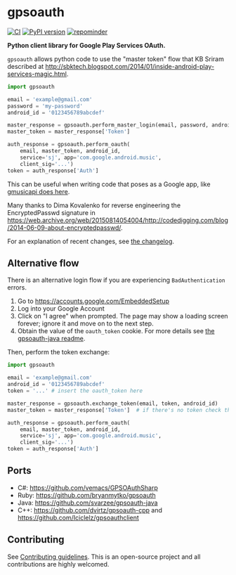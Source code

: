 # gpsoauth

[![CI](https://github.com/simon-weber/gpsoauth/actions/workflows/ci.yaml/badge.svg)](https://github.com/simon-weber/gpsoauth/actions/workflows/ci.yaml)
[![PyPI version](https://badge.fury.io/py/gpsoauth.svg)](https://pypi.org/project/gpsoauth/)
[![repominder](https://img.shields.io/badge/dynamic/json.svg?label=release&query=%24.status&maxAge=43200&uri=https%3A%2F%2Fwww.repominder.com%2Fbadge%2FeyJmdWxsX25hbWUiOiAic2ltb24td2ViZXIvZ3Bzb2F1dGgifQ%3D%3D%2F&link=https%3A%2F%2Fwww.repominder.com%2F)](https://www.repominder.com)

**Python client library for Google Play Services OAuth.**

`gpsoauth` allows python code to use the "master token" flow that KB Sriram described at
<http://sbktech.blogspot.com/2014/01/inside-android-play-services-magic.html>.

```python
import gpsoauth

email = 'example@gmail.com'
password = 'my-password'
android_id = '0123456789abcdef'

master_response = gpsoauth.perform_master_login(email, password, android_id)
master_token = master_response['Token']

auth_response = gpsoauth.perform_oauth(
    email, master_token, android_id,
    service='sj', app='com.google.android.music',
    client_sig='...')
token = auth_response['Auth']
```

This can be useful when writing code that poses as a Google app, like
[gmusicapi does here](https://github.com/simon-weber/gmusicapi/blob/87a802ab3a59a7fa2974fd9755d59a55275484d9/gmusicapi/session.py#L267-L278).

Many thanks to Dima Kovalenko for reverse engineering the EncryptedPasswd signature in
<https://web.archive.org/web/20150814054004/http://codedigging.com/blog/2014-06-09-about-encryptedpasswd/>.

For an explanation of recent changes, see [the changelog](https://github.com/simon-weber/gpsoauth/blob/master/CHANGELOG.md).

## Alternative flow

There is an alternative login flow if you are experiencing `BadAuthentication` errors.

1. Go to https://accounts.google.com/EmbeddedSetup
2. Log into your Google Account
3. Click on "I agree" when prompted. The page may show a loading screen forever; ignore it and move on to the next step.
4. Obtain the value of the `oauth_token` cookie. For more details see [the gpsoauth-java readme](https://github.com/rukins/gpsoauth-java/blob/b74ebca999d0f5bd38a2eafe3c0d50be552f6385/README.md#receiving-an-authentication-token).

Then, perform the token exchange:

```python
import gpsoauth

email = 'example@gmail.com'
android_id = '0123456789abcdef'
token = '...' # insert the oauth_token here

master_response = gpsoauth.exchange_token(email, token, android_id)
master_token = master_response['Token']  # if there's no token check the response for more details

auth_response = gpsoauth.perform_oauth(
    email, master_token, android_id,
    service='sj', app='com.google.android.music',
    client_sig='...')
token = auth_response['Auth']
```

## Ports

- C\#: <https://github.com/vemacs/GPSOAuthSharp>
- Ruby: <https://github.com/bryanmytko/gpsoauth>
- Java: <https://github.com/svarzee/gpsoauth-java>
- C++: <https://github.com/dvirtz/gpsoauth-cpp> and <https://github.com/Iciclelz/gpsoauthclient>

## Contributing

See [Contributing guidelines](https://github.com/simon-weber/gpsoauth/blob/master/CONTRIBUTING.md).
This is an open-source project and all contributions are highly welcomed.
